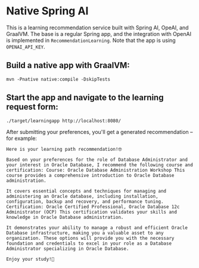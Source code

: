# Native Spring AI

This is a learning recommendation service built with Spring AI, OpeAI, and GraalVM. The base is a regular Spring app, and the integration with OpenAI is implemented in `RecommendationLearning`. Note that the app is using `OPENAI_API_KEY`.

## Build a native app with GraalVM:

```shell
mvn -Pnative native:compile -DskipTests
```

## Start the app and navigate to the learning request form:

```shell
./target/learningapp http://localhost:8080/
```

After submitting your preferences, you'll get a generated recommendation – for example:

```
Here is your learning path recommendation!🤓

Based on your preferences for the role of Database Administrator and your interest in Oracle Database, I recommend the following course and certification: Course: Oracle Database Administration Workshop This course provides a comprehensive introduction to Oracle Database administration.

It covers essential concepts and techniques for managing and administering an Oracle database, including installation, configuration, backup and recovery, and performance tuning. Certification: Oracle Certified Professional, Oracle Database 12c Administrator (OCP) This certification validates your skills and knowledge in Oracle Database administration.

It demonstrates your ability to manage a robust and efficient Oracle Database infrastructure, making you a valuable asset to any organization. These options will provide you with the necessary foundation and credentials to excel in your role as a Database Administrator specializing in Oracle Database.

Enjoy your study!👋
```
